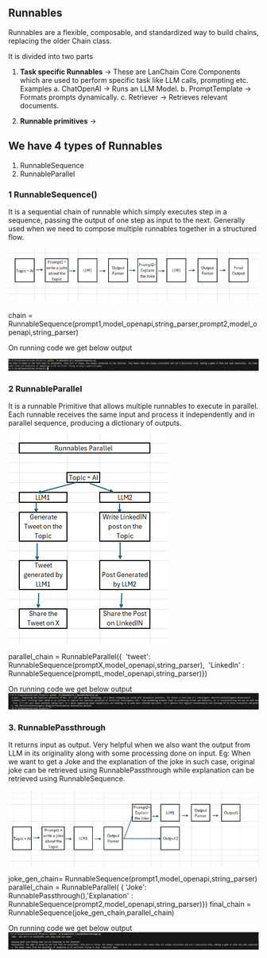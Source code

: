 ## Runnables

Runnables are a flexible, composable, and standardized way to build chains, replacing the older Chain class.

It is divided into two parts
1. **Task specific Runnables** -> These are LanChain Core Components which are used to perform specific task like LLM calls, prompting etc.
Examples
a. ChatOpenAI -> Runs an LLM Model.
b. PromptTemplate -> Formats prompts dynamically.
c. Retriever -> Retrieves relevant documents.

2. **Runnable primitives** -> 

## We have 4 types of Runnables
1. RunnableSequence
2. RunnableParallel


### 1 RunnableSequence()

It is a sequential chain of runnable which simply executes step in a sequence, passing the output of one step as input to the next. Generally used when we need to compose multiple runnables together in a structured flow.

![alt text](image-4.png)

chain = RunnableSequence(prompt1,model_openapi,string_parser,prompt2,model_openapi,string_parser)

On running code we get below output

![alt text](image-3.png)




### 2 RunnableParallel
It is a runnable Primitive that allows multiple runnables to execute in parallel. Each runnable receives the same input and process it independently and in parallel sequence, producing a dictionary of outputs.

![alt text](image-8.png)

parallel_chain = RunnableParallel({
 'tweet': RunnableSequence(promptX,model_openapi,string_parser), 
'LinkedIn' : RunnableSequence(promptL,model_openapi,string_parser)})

On running code we get below output
![alt text](image-5.png)

### 3. RunnablePassthrough
It returns input as output. Very helpful when we also want the output from LLM in its originality along with some processing done on input.
Eg:
When we want to get a Joke and the explanation of the joke in such case, original joke can be retrieved using RunnablePassthrough while explanation can be retrieved using RunnableSequence.

![alt text](image-7.png)

joke_gen_chain= RunnableSequence(prompt1,model_openapi,string_parser)
parallel_chain = RunnableParallel(
{ 'Joke': RunnablePassthrough(),'Explanation' : RunnableSequence(prompt2,model_openapi,string_parser)})
final_chain = RunnableSequence(joke_gen_chain,parallel_chain)

On running code we get below output
![alt text](image-6.png)